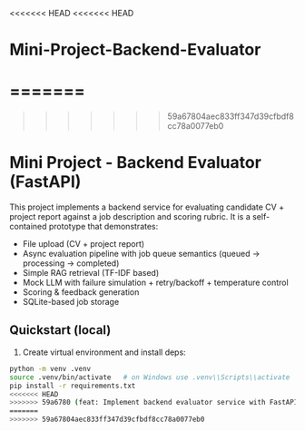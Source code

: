<<<<<<< HEAD
<<<<<<< HEAD
# Mini-Project-Backend-Evaluator
=======
=======
>>>>>>> 59a67804aec833ff347d39cfbdf8cc78a0077eb0
# Mini Project - Backend Evaluator (FastAPI)

This project implements a backend service for evaluating candidate CV + project report against a job description and scoring rubric. It is a self-contained prototype that demonstrates:

- File upload (CV + project report)
- Async evaluation pipeline with job queue semantics (queued -> processing -> completed)
- Simple RAG retrieval (TF-IDF based)
- Mock LLM with failure simulation + retry/backoff + temperature control
- Scoring & feedback generation
- SQLite-based job storage

## Quickstart (local)

1. Create virtual environment and install deps:
```bash
python -m venv .venv
source .venv/bin/activate   # on Windows use .venv\\Scripts\\activate
pip install -r requirements.txt
<<<<<<< HEAD
>>>>>>> 59a6780 (feat: Implement backend evaluator service with FastAPI)
=======
>>>>>>> 59a67804aec833ff347d39cfbdf8cc78a0077eb0

